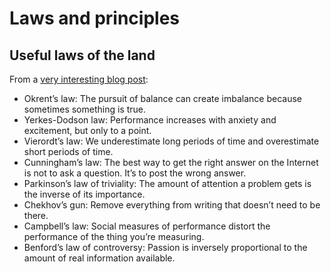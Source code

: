 # Laws and principles

## Useful laws of the land

From a [very interesting blog post](https://www.collaborativefund.com/blog/useful-laws-of-the-land/):

* Okrent’s law: The pursuit of balance can create imbalance because sometimes something is true.
* Yerkes-Dodson law: Performance increases with anxiety and excitement, but only to a point.
* Vierordt’s law: We underestimate long periods of time and overestimate short periods of time.
* Cunningham’s law: The best way to get the right answer on the Internet is not to ask a question. It’s to post the wrong answer.
* Parkinson’s law of triviality: The amount of attention a problem gets is the inverse of its importance.
* Chekhov’s gun: Remove everything from writing that doesn’t need to be there.
* Campbell’s law: Social measures of performance distort the performance of the thing you’re measuring.
* Benford’s law of controversy: Passion is inversely proportional to the amount of real information available.





